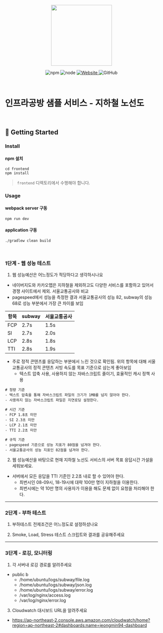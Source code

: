 <p align="center">
    <img width="200px;" src="https://raw.githubusercontent.com/woowacourse/atdd-subway-admin-frontend/master/images/main_logo.png"/>
</p>
<p align="center">
  <img alt="npm" src="https://img.shields.io/badge/npm-%3E%3D%205.5.0-blue">
  <img alt="node" src="https://img.shields.io/badge/node-%3E%3D%209.3.0-blue">
  <a href="https://edu.nextstep.camp/c/R89PYi5H" alt="nextstep atdd">
    <img alt="Website" src="https://img.shields.io/website?url=https%3A%2F%2Fedu.nextstep.camp%2Fc%2FR89PYi5H">
  </a>
  <img alt="GitHub" src="https://img.shields.io/github/license/next-step/atdd-subway-service">
</p>

<br>

# 인프라공방 샘플 서비스 - 지하철 노선도

<br>

## 🚀 Getting Started

### Install
#### npm 설치
```
cd frontend
npm install
```
> `frontend` 디렉토리에서 수행해야 합니다.

### Usage
#### webpack server 구동
```
npm run dev
```
#### application 구동
```
./gradlew clean build
```
<br>


### 1단계 - 웹 성능 테스트
1. 웹 성능예산은 어느정도가 적당하다고 생각하시나요

- 네이버지도와 카카오맵은 지하철을 제외하고도 다양한 서비스를 포함하고 있어서 경쟁 사이트에서 제외. 서울교통공사와 비교
- pagespeed에서 성능을 측정한 결과 서울교통공사의 성능 82, subway의 성능 68로 성능 부분에서 가장 큰 차이를 보임

| 항목  |subway|서울교통공사|
|-----|---|---|
|FCP|2.7s|1.5s|
|SI|2.7s|2.0s|
|LCP|2.8s|1.8s|
|TTI|2.8s|1.9s|

- 주로 정적 콘텐츠를 응답하는 부분에서 느린 것으로 확인됨. 위의 항목에 대해 서울교통공사의 정적 콘텐츠 서빙 속도를 목표 기준으로 삼는게 좋아보임
  - 텍스트 압축 사용, 사용하지 않는 자바스크립트 줄이기, 효율적인 캐시 정책 사용

```
# 정량 기준
- 텍스트 압축을 통해 자바스크립트 파일의 크기가 1MB를 넘지 않아야 한다.
- 사용하지 않는 자바스크립트 파일은 지연로딩 설정한다.

# 시간 기준
- FCP 1.8초 미만
- SI 2.3초 미만
- LCP 2.1초 미만
- TTI 2.2초 미만

# 규칙 기준
- pagespeed 기준으로 성능 지표가 80점을 넘겨야 한다.
- 서울교통공사의 성능 지표인 82점을 넘겨야 한다.
```


2. 웹 성능예산을 바탕으로 현재 지하철 노선도 서비스의 서버 목표 응답시간 가설을 세워보세요.

- 서버에서 모든 응답을 TTI 기준인 2.2초 내로 할 수 있어야 한다.
  - 최번시인 08-09시, 18-19시에 대략 100만 명이 지하철을 이용한다.
  - 최번시에는 약 10만 명의 사용자가 이용을 해도 문제 없이 요청을 처리해야 한다.
---

### 2단계 - 부하 테스트 
1. 부하테스트 전제조건은 어느정도로 설정하셨나요

2. Smoke, Load, Stress 테스트 스크립트와 결과를 공유해주세요

---

### 3단계 - 로깅, 모니터링
1. 각 서버내 로깅 경로를 알려주세요

- public b
  - /home/ubuntu/logs/subway/file.log
  - /home/ubuntu/logs/subway/json.log
  - /home/ubuntu/logs/subway/error.log
  - /var/log/nginx/access.log
  - /var/log/nginx/error.log

3. Cloudwatch 대시보드 URL을 알려주세요

- https://ap-northeast-2.console.aws.amazon.com/cloudwatch/home?region=ap-northeast-2#dashboards:name=jeongmin94-dashboard
